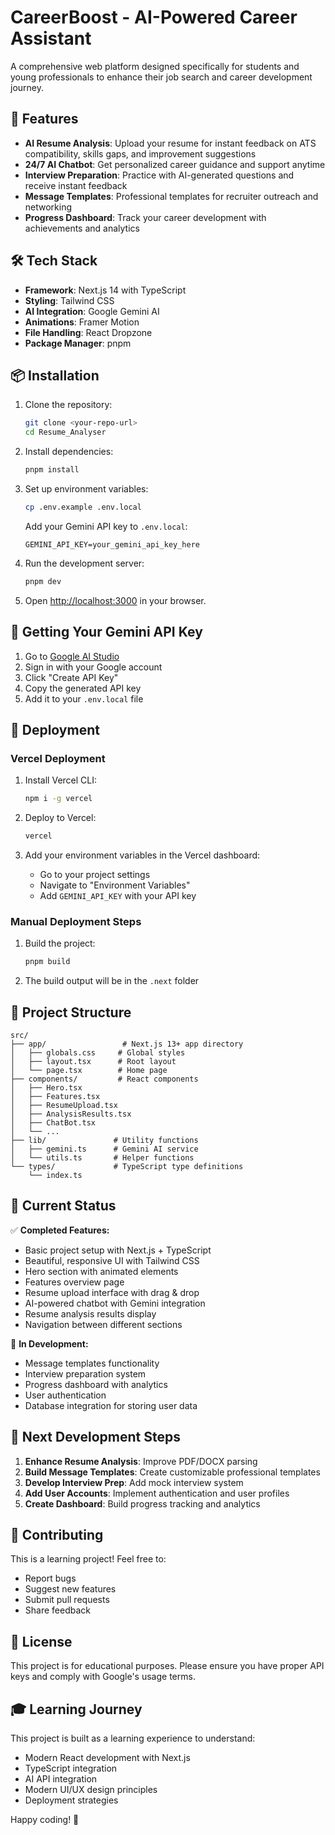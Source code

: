 # CareerBoost - AI-Powered Career Assistant

A comprehensive web platform designed specifically for students and young professionals to enhance their job search and career development journey.

## 🚀 Features

- **AI Resume Analysis**: Upload your resume for instant feedback on ATS compatibility, skills gaps, and improvement suggestions
- **24/7 AI Chatbot**: Get personalized career guidance and support anytime
- **Interview Preparation**: Practice with AI-generated questions and receive instant feedback
- **Message Templates**: Professional templates for recruiter outreach and networking
- **Progress Dashboard**: Track your career development with achievements and analytics

## 🛠️ Tech Stack

- **Framework**: Next.js 14 with TypeScript
- **Styling**: Tailwind CSS
- **AI Integration**: Google Gemini AI
- **Animations**: Framer Motion
- **File Handling**: React Dropzone
- **Package Manager**: pnpm

## 📦 Installation

1. Clone the repository:
   ```bash
   git clone <your-repo-url>
   cd Resume_Analyser
   ```

2. Install dependencies:
   ```bash
   pnpm install
   ```

3. Set up environment variables:
   ```bash
   cp .env.example .env.local
   ```
   
   Add your Gemini API key to `.env.local`:
   ```
   GEMINI_API_KEY=your_gemini_api_key_here
   ```

4. Run the development server:
   ```bash
   pnpm dev
   ```

5. Open [http://localhost:3000](http://localhost:3000) in your browser.

## 🔑 Getting Your Gemini API Key

1. Go to [Google AI Studio](https://makersuite.google.com/app/apikey)
2. Sign in with your Google account
3. Click "Create API Key"
4. Copy the generated API key
5. Add it to your `.env.local` file

## 🚀 Deployment

### Vercel Deployment

1. Install Vercel CLI:
   ```bash
   npm i -g vercel
   ```

2. Deploy to Vercel:
   ```bash
   vercel
   ```

3. Add your environment variables in the Vercel dashboard:
   - Go to your project settings
   - Navigate to "Environment Variables"
   - Add `GEMINI_API_KEY` with your API key

### Manual Deployment Steps

1. Build the project:
   ```bash
   pnpm build
   ```

2. The build output will be in the `.next` folder

## 📁 Project Structure

```
src/
├── app/                 # Next.js 13+ app directory
│   ├── globals.css     # Global styles
│   ├── layout.tsx      # Root layout
│   └── page.tsx        # Home page
├── components/         # React components
│   ├── Hero.tsx
│   ├── Features.tsx
│   ├── ResumeUpload.tsx
│   ├── AnalysisResults.tsx
│   ├── ChatBot.tsx
│   └── ...
├── lib/               # Utility functions
│   ├── gemini.ts      # Gemini AI service
│   └── utils.ts       # Helper functions
└── types/             # TypeScript type definitions
    └── index.ts
```

## 🎯 Current Status

✅ **Completed Features:**
- Basic project setup with Next.js + TypeScript
- Beautiful, responsive UI with Tailwind CSS
- Hero section with animated elements
- Features overview page
- Resume upload interface with drag & drop
- AI-powered chatbot with Gemini integration
- Resume analysis results display
- Navigation between different sections

🚧 **In Development:**
- Message templates functionality
- Interview preparation system
- Progress dashboard with analytics
- User authentication
- Database integration for storing user data

## 🔄 Next Development Steps

1. **Enhance Resume Analysis**: Improve PDF/DOCX parsing
2. **Build Message Templates**: Create customizable professional templates
3. **Develop Interview Prep**: Add mock interview system
4. **Add User Accounts**: Implement authentication and user profiles
5. **Create Dashboard**: Build progress tracking and analytics

## 🤝 Contributing

This is a learning project! Feel free to:
- Report bugs
- Suggest new features
- Submit pull requests
- Share feedback

## 📄 License

This project is for educational purposes. Please ensure you have proper API keys and comply with Google's usage terms.

## 🎓 Learning Journey

This project is built as a learning experience to understand:
- Modern React development with Next.js
- TypeScript integration
- AI API integration
- Modern UI/UX design principles
- Deployment strategies

Happy coding! 🚀
